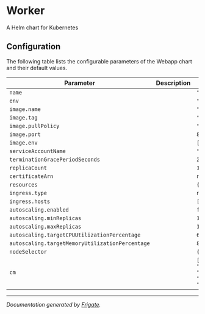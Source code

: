 
Worker
===========

A Helm chart for Kubernetes


## Configuration

The following table lists the configurable parameters of the Webapp chart and their default values.

| Parameter                | Description             | Default        |
| ------------------------ | ----------------------- | -------------- |
| `name` |  | `"default"` |
| `env` |  | `"dev"` |
| `image.name` |  | `"nginx"` |
| `image.tag` |  | `"latest"` |
| `image.pullPolicy` |  | `"IfNotPresent"` |
| `image.port` |  | `80` |
| `image.env` |  | `[]` |
| `serviceAccountName` |  | `"default"` |
| `terminationGracePeriodSeconds` |  | `2` |
| `replicaCount` |  | `1` |
| `certificateArn` |  | `null` |
| `resources` |  | `{}` |
| `ingress.type` |  | `null` |
| `ingress.hosts` |  | `[]` |
| `autoscaling.enabled` |  | `false` |
| `autoscaling.minReplicas` |  | `1` |
| `autoscaling.maxReplicas` |  | `10` |
| `autoscaling.targetCPUUtilizationPercentage` |  | `60` |
| `autoscaling.targetMemoryUtilizationPercentage` |  | `80` |
| `nodeSelector` |  | `{}` |
| `cm` |  | `[{"name": "conf", "path": "/app.txt", "data": "Hello\nWorld"}]` |



---
_Documentation generated by [Frigate](https://frigate.readthedocs.io)._

